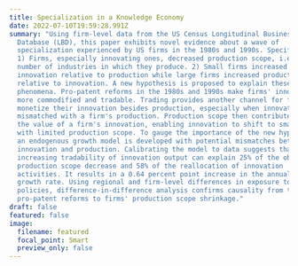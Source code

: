 ```yaml
---
title: Specialization in a Knowledge Economy
date: 2022-07-10T19:59:28.991Z
summary: "Using firm-level data from the US Census Longitudinal Business
  Database (LBD), this paper exhibits novel evidence about a wave of
  specialization experienced by US firms in the 1980s and 1990s. Specifically:
  1) Firms, especially innovating ones, decreased production scope, i.e., the
  number of industries in which they produce. 2) Small firms increased
  innovation relative to production while large firms increased production
  relative to innovation. A new hypothesis is proposed to explain these
  phenomena. Pro-patent reforms in the 1980s and 1990s make firms' innovations
  more commodified and tradable. Trading provides another channel for firms to
  monetize their innovation besides production, especially when innovations are
  mismatched with a firm's production. Production scope then contributes less to
  the value of a firm's innovation, enabling innovation to shift to small firms
  with limited production scope. To gauge the importance of the new hypothesis,
  an endogenous growth model is developed with potential mismatches between
  innovation and production. Calibrating the model to data suggests that
  increasing tradability of innovation output can explain 25% of the observed
  production scope decrease and 58% of the reallocation of innovation
  activities. It results in a 0.64 percent point increase in the annual economic
  growth rate. Using regional and firm-level differences in exposure to patent
  policies, difference-in-difference analysis confirms causality from the
  pro-patent reforms to firms' production scope shrinkage."
draft: false
featured: false
image:
  filename: featured
  focal_point: Smart
  preview_only: false
---
```

